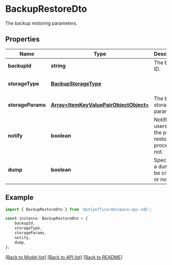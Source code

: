 # BackupRestoreDto

The backup restoring parameters.

## Properties

Name | Type | Description | Notes
------------ | ------------- | ------------- | -------------
**backupId** | **string** | The backup ID. | [default to undefined]
**storageType** | [**BackupStorageType**](BackupStorageType.md) |  | [optional] [default to undefined]
**storageParams** | [**Array&lt;ItemKeyValuePairObjectObject&gt;**](ItemKeyValuePairObjectObject.md) | The backup storage parameters. | [optional] [default to undefined]
**notify** | **boolean** | Notifies users about the portal restoring process or not. | [optional] [default to undefined]
**dump** | **boolean** | Specifies if a dump will be created or not. | [optional] [default to undefined]

## Example

```typescript
import { BackupRestoreDto } from '@onlyoffice/docspace-api-sdk';

const instance: BackupRestoreDto = {
    backupId,
    storageType,
    storageParams,
    notify,
    dump,
};
```

[[Back to Model list]](../README.md#documentation-for-models) [[Back to API list]](../README.md#documentation-for-api-endpoints) [[Back to README]](../README.md)
